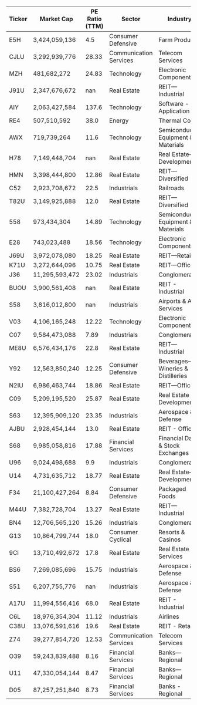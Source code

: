 | Ticker | Market Cap     | PE Ratio (TTM) | Sector                 | Industry                            | Avg ADTV    |
| ------ | -------------- | -------------- | ---------------------- | ----------------------------------- | ----------- |
| E5H    | 3,424,059,136  | 4.5            | Consumer Defensive     | Farm Products                       | 3,007,975   |
| CJLU   | 3,292,939,776  | 28.33          | Communication Services | Telecom Services                    | 3,374,804   |
| MZH    | 481,682,272    | 24.83          | Technology             | Electronic Components               | 3,590,265   |
| J91U   | 2,347,676,672  | nan            | Real Estate            | REIT—Industrial                     | 4,247,943   |
| AIY    | 2,063,427,584  | 137.6          | Technology             | Software - Application              | 4,261,994   |
| RE4    | 507,510,592    | 38.0           | Energy                 | Thermal Coal                        | 4,806,089   |
| AWX    | 719,739,264    | 11.6           | Technology             | Semiconductor Equipment & Materials | 5,035,056   |
| H78    | 7,149,448,704  | nan            | Real Estate            | Real Estate—Development             | 6,077,726   |
| HMN    | 3,398,444,800  | 12.86          | Real Estate            | REIT—Diversified                    | 6,138,818   |
| C52    | 2,923,708,672  | 22.5           | Industrials            | Railroads                           | 6,482,070   |
| T82U   | 3,149,925,888  | 12.0           | Real Estate            | REIT—Diversified                    | 6,540,589   |
| 558    | 973,434,304    | 14.89          | Technology             | Semiconductor Equipment & Materials | 6,576,168   |
| E28    | 743,023,488    | 18.56          | Technology             | Electronic Components               | 7,368,464   |
| J69U   | 3,972,078,080  | 18.25          | Real Estate            | REIT—Retail                         | 7,552,591   |
| K71U   | 3,272,644,096  | 10.75          | Real Estate            | REIT—Office                         | 8,462,441   |
| J36    | 11,295,593,472 | 23.02          | Industrials            | Conglomerates                       | 11,169,671  |
| BUOU   | 3,900,561,408  | nan            | Real Estate            | REIT - Industrial                   | 11,220,818  |
| S58    | 3,816,012,800  | nan            | Industrials            | Airports & Air Services             | 11,321,999  |
| V03    | 4,106,165,248  | 12.22          | Technology             | Electronic Components               | 12,375,540  |
| C07    | 9,584,473,088  | 7.89           | Industrials            | Conglomerates                       | 13,223,525  |
| ME8U   | 6,576,434,176  | 22.8           | Real Estate            | REIT—Industrial                     | 14,105,054  |
| Y92    | 12,563,850,240 | 12.25          | Consumer Defensive     | Beverages—Wineries & Distilleries   | 14,891,410  |
| N2IU   | 6,986,463,744  | 18.86          | Real Estate            | REIT—Office                         | 15,236,840  |
| C09    | 5,209,195,520  | 25.87          | Real Estate            | Real Estate - Development           | 15,406,191  |
| S63    | 12,395,909,120 | 23.35          | Industrials            | Aerospace & Defense                 | 15,543,095  |
| AJBU   | 2,928,454,144  | 13.0           | Real Estate            | REIT - Office                       | 15,788,161  |
| S68    | 9,985,058,816  | 17.88          | Financial Services     | Financial Data & Stock Exchanges    | 15,898,469  |
| U96    | 9,024,498,688  | 9.9            | Industrials            | Conglomerates                       | 17,329,488  |
| U14    | 4,731,635,712  | 18.77          | Real Estate            | Real Estate—Development             | 19,808,577  |
| F34    | 21,100,427,264 | 8.84           | Consumer Defensive     | Packaged Foods                      | 20,736,957  |
| M44U   | 7,382,728,704  | 13.27          | Real Estate            | REIT—Industrial                     | 22,932,944  |
| BN4    | 12,706,565,120 | 15.26          | Industrials            | Conglomerates                       | 24,203,243  |
| G13    | 10,864,799,744 | 18.0           | Consumer Cyclical      | Resorts & Casinos                   | 24,754,747  |
| 9CI    | 13,710,492,672 | 17.8           | Real Estate            | Real Estate Services                | 26,273,481  |
| BS6    | 7,269,085,696  | 15.75          | Industrials            | Aerospace & Defense                 | 31,232,464  |
| S51    | 6,207,755,776  | nan            | Industrials            | Aerospace & Defense                 | 31,718,008  |
| A17U   | 11,994,556,416 | 68.0           | Real Estate            | REIT - Industrial                   | 36,690,538  |
| C6L    | 18,976,354,304 | 11.12          | Industrials            | Airlines                            | 38,896,780  |
| C38U   | 13,076,591,616 | 19.6           | Real Estate            | REIT - Retail                       | 45,888,772  |
| Z74    | 39,277,854,720 | 12.53          | Communication Services | Telecom Services                    | 59,341,039  |
| O39    | 59,243,839,488 | 8.16           | Financial Services     | Banks—Regional                      | 66,894,775  |
| U11    | 47,330,054,144 | 8.47           | Financial Services     | Banks—Regional                      | 71,650,902  |
| D05    | 87,257,251,840 | 8.73           | Financial Services     | Banks - Regional                    | 136,926,343 |
